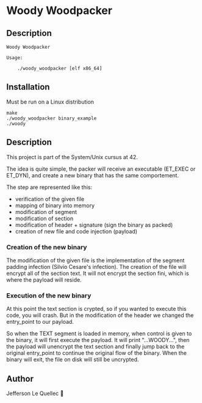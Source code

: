 # Woody Woodpacker 

## Description

```
Woody Woodpacker

Usage:

	./woody_woodpacker [elf x86_64]

```

## Installation

Must be run on a Linux distribution

```
make
./woody_woodpacker binary_example
./woody
```

## Description

This project is part of the System/Unix cursus at 42.

The idea is quite simple, the packer will receive an executable (ET_EXEC or ET_DYN), and create a new binary that has the same comportement.

The step are represented like this:
- verification of the given file
- mapping of binary into memory
- modification of segment
- modification of section
- modification of header + signature (sign the binary as packed)
- creation of new file and code injection (payload)

### Creation of the new binary

The modification of the given file is the implementation of the segment padding infection (Silvio Cesare's infection).
The creation of the file will encrypt all of the section text.
It will not encrypt the section fini, which is where the payload will reside.

### Execution of the new binary

At this point the text section is crypted, so if you wanted to execute this code, you will crash.
But in the modification of the header we changed the entry_point to our payload.

So when the TEXT segment is loaded in memory, when control is given to the binary, it will first execute the payload.
It will print "...WOODY...", then the payload will unencrypt the text section and finally jump back to the original entry_point to continue the original flow of the binary.
When the binary will exit, the file on disk will still be uncrypted.

## Author

Jefferson Le Quellec 🐜
